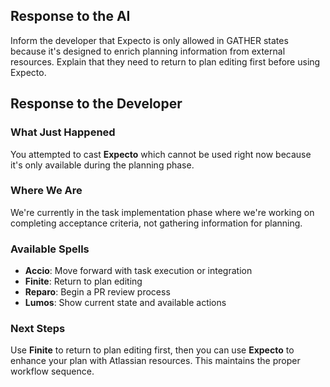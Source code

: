 ## Response to the AI

Inform the developer that Expecto is only allowed in GATHER states because it's designed to enrich planning information from external resources. Explain that they need to return to plan editing first before using Expecto.

## Response to the Developer

### What Just Happened
You attempted to cast **Expecto** which cannot be used right now because it's only available during the planning phase.

### Where We Are
We're currently in the task implementation phase where we're working on completing acceptance criteria, not gathering information for planning.

### Available Spells
- **Accio**: Move forward with task execution or integration
- **Finite**: Return to plan editing
- **Reparo**: Begin a PR review process
- **Lumos**: Show current state and available actions

### Next Steps
Use **Finite** to return to plan editing first, then you can use **Expecto** to enhance your plan with Atlassian resources. This maintains the proper workflow sequence.